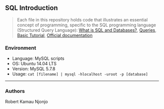 ## SQL Introduction
> Each file in this repository holds code that illustrates an essential concept of programming,
> specific to the SQL programming language (Structured Query Language):
> [What is SQL and Databases?](https://www.youtube.com/watch?v=FR4QIeZaPeM),
> [Queries](http://www.tomjewett.com/dbdesign/dbdesign.php?page=queries.php),
> [Basic Tutorial](https://www.digitalocean.com/community/tutorials/a-basic-mysql-tutorial),
> [Official documentation](https://dev.mysql.com/doc/refman/5.7/en/sql-syntax.html)

### Environment
* Language: MySQL scripts
* OS: Ubuntu 14.04 LTS
* Version: MySQL 5.7.8
* Usage: ```cat [filename] | mysql -hlocalhost -uroot -p [database]```

---
### Authors
Robert Kamau Njonjo

